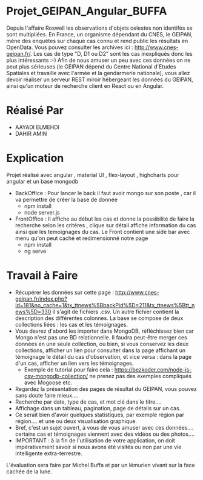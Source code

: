 # Projet_GEIPAN_Angular_BUFFA
Depuis l'affaire Roswell les observations d'objets celestes non identifés se sont multipliées. En France, un organisme dépendant du CNES, le GEIPAN, mène des enquêtes sur chaque cas connu et rend public les résultats en OpenData. Vous pouvez consulter les archives ici : http://www.cnes-geipan.fr/. Les cas de type "D, D1 ou D2" sont les cas inexpliqués donc les plus intéressants :-)  Afin de nous amuser un peu avec ces données on ne peut plus sérieuses (le GEIPAN dépend du Centre National d'Etudes Spatiales et travaille avec l'armée et la gendarmerie nationale), vous allez devoir réaliser un serveur REST miroir hébergeant les données du GEIPAN, ainsi qu'un moteur de recherche client en React ou en Angular.

# Réalisé Par
* AAYADI ELMEHDI
* DAHIR AMIN 

# Explication
Projet réalisé avec angular , material UI , flex-layout , highcharts pour angular et un base mongodb
 * BackOffice : Pour lancer le back il faut avoir mongo sur son poste , car il va permettre de créer la base de donnée
   *  npm install
   *  node server.js
 * FrontOffice : Il affiche au début les cas et donne la possibilité de faire la recherche selon les critéres , clique sur détail affiche information du cas ainsi que les temoignages du cas. Le Front contient une side bar avec menu qu'on peut caché et redimensionné notre page
   *  npm install
   *  ng serve

# Travail à Faire
 * Récupérer les données sur cette page : http://www.cnes-geipan.fr/index.php?id=181&no_cache=1&tx_ttnews%5BbackPid%5D=211&tx_ttnews%5Btt_news%5D=330 il s'agit de fichiers .csv. Un autre fichier contient la description des différentes colonnes. La base se compose de deux collections liées : les cas et les témoignages. 
 * Vous devrez d'abord les importer dans MongoDB, réfléchissez bien car Mongo n'est pas une BD relationnelle. Il faudra peut-être merger ces données en une seule collection, ou bien, si vous conservez les deux collections, afficher un lien pour consulter dans la page affichant un témoignage le détail du cas d'observation, et vice versa : dans la page d'un cas, afficher un lien vers les témoignages.
   * Exemple de tutorial pour faire cela : https://bezkoder.com/node-js-csv-mongodb-collection/ ne prenez pas des exemples compliqués avec Mogoose etc.
 * Regardez la présentation des pages de résultat du GEIPAN, vous pouvez sans doute faire mieux....
 * Recherche par date, type de cas, et mot clé dans le titre....
 * Affichage dans un tableau, pagination, page de détails sur un cas.
 * Ce serait bien d'avoir quelques statistiques, par exemple région par région.... et une ou deux visualisation graphique.
 * Bref, c'est un sujet ouvert, à vous de vous amuser avec ces données.... certains cas et témoignages viennent avec des vidéos ou des photos....
 * IMPORTANT : à la fin de l'utilisation de votre application, on doit impérativement savoir si nous avons été visités ou non par une vie intelligente extra-terrestre.

L'évaluation sera faire par Michel Buffa et par un lémurien vivant sur la face cachée de la lune.
